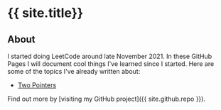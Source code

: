# {{ site.title}}

## About
I started doing LeetCode around late November 2021. In these GitHub Pages I will document cool things I've learned since I started.
Here are some of the topics I've already written about:
* [Two Pointers](/two_pointers.md)

Find out more by [visiting my GitHub project]({{ site.github.repo }}).